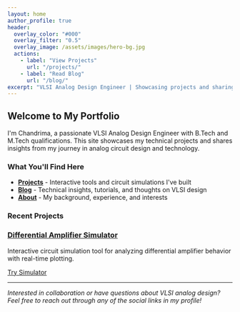 ```yaml
---
layout: home
author_profile: true
header:
  overlay_color: "#000"
  overlay_filter: "0.5"
  overlay_image: /assets/images/hero-bg.jpg
  actions:
    - label: "View Projects"
      url: "/projects/"
    - label: "Read Blog"
      url: "/blog/"
excerpt: "VLSI Analog Design Engineer | Showcasing projects and sharing insights in circuit design and technology"
---
```


## Welcome to My Portfolio

I'm Chandrima, a passionate VLSI Analog Design Engineer with B.Tech and M.Tech qualifications. This site showcases my technical projects and shares insights from my journey in analog circuit design and technology.

### What You'll Find Here

- **[Projects](/projects/)** - Interactive tools and circuit simulations I've built
- **[Blog](/blog/)** - Technical insights, tutorials, and thoughts on VLSI design
- **[About](/about/)** - My background, experience, and interests

### Recent Projects

<div class="feature__wrapper">
  <div class="feature__item">
    <div class="archive__item">
      <div class="archive__item-teaser">
        <a href="/chandrima2108/diff-amp-sim/">
          <i class="fas fa-microchip fa-3x" style="color: #4CAF50;"></i>
        </a>
      </div>
      <div class="archive__item-body">
        <h3 class="archive__item-title">
          <a href="/chandrima2108/diff-amp-sim/">Differential Amplifier Simulator</a>
        </h3>
        <div class="archive__item-excerpt">
          Interactive circuit simulation tool for analyzing differential amplifier behavior with real-time plotting.
        </div>
        <p><a href="/chandrima2108/diff-amp-sim/" class="btn btn--primary">Try Simulator</a></p>
      </div>
    </div>
  </div>
</div>

---

*Interested in collaboration or have questions about VLSI analog design? Feel free to reach out through any of the social links in my profile!*